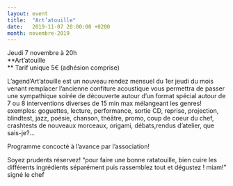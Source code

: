 ```yaml
---
layout: event
title:  "Art’atouille"
date:   2019-11-07 20:00:00 +0200
month: novembre-2019
---
```

Jeudi 7 novembre à 20h<br /> **Art’atouille  
** Tarif unique 5€ (adhésion comprise)

L’agend’Art’atouille est un nouveau rendez mensuel du 1er jeudi du mois venant remplacer l’ancienne confiture acoustique vous permettra de passer une sympathique soirée de découverte autour d’un format spécial autour de 7 ou 8 interventions diverses de 15 min max mélangeant les genres! exemples: goguettes, lecture, performance, sortie CD, reprise, projection, blindtest, jazz, poésie, chanson, théâtre, promo, coup de coeur du chef, crashtests de nouveaux morceaux, origami, débats,rendus d’atelier, que sais-je?...

Programme concocté à l’avance par l’association!

Soyez prudents réservez! “pour faire une bonne ratatouille, bien cuire les différents ingrédients séparément puis rassemblez tout et dégustez ! miam!” signé le chef